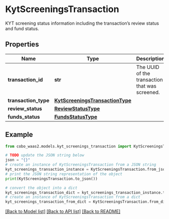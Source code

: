 # KytScreeningsTransaction

KYT screening status information including the transaction’s review status and fund status.

## Properties

Name | Type | Description | Notes
------------ | ------------- | ------------- | -------------
**transaction_id** | **str** | The UUID of the transaction that was screened. | 
**transaction_type** | [**KytScreeningsTransactionType**](KytScreeningsTransactionType.md) |  | 
**review_status** | [**ReviewStatusType**](ReviewStatusType.md) |  | 
**funds_status** | [**FundsStatusType**](FundsStatusType.md) |  | 

## Example

```python
from cobo_waas2.models.kyt_screenings_transaction import KytScreeningsTransaction

# TODO update the JSON string below
json = "{}"
# create an instance of KytScreeningsTransaction from a JSON string
kyt_screenings_transaction_instance = KytScreeningsTransaction.from_json(json)
# print the JSON string representation of the object
print(KytScreeningsTransaction.to_json())

# convert the object into a dict
kyt_screenings_transaction_dict = kyt_screenings_transaction_instance.to_dict()
# create an instance of KytScreeningsTransaction from a dict
kyt_screenings_transaction_from_dict = KytScreeningsTransaction.from_dict(kyt_screenings_transaction_dict)
```
[[Back to Model list]](../README.md#documentation-for-models) [[Back to API list]](../README.md#documentation-for-api-endpoints) [[Back to README]](../README.md)


